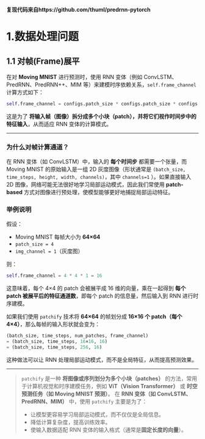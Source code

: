 **复现代码来自https://github.com/thuml/predrnn-pytorch**

# 1.数据处理问题
## 1.1 对帧(Frame)展平
在对 **Moving MNIST** 进行预测时，使用 RNN 变体（例如 ConvLSTM、PredRNN、PredRNN++、MIM 等）来建模时序依赖关系，`self.frame_channel` 计算方式如下：

```python
self.frame_channel = configs.patch_size * configs.patch_size * configs.img_channel
```

这是为了 **将输入帧（图像）拆分成多个小块（patch），并将它们视作时间步中的特征输入**，从而适应 RNN 变体的计算模式。

---

### **为什么对帧计算通道？**

在 RNN 变体（如 ConvLSTM）中，输入的 **每个时间步** 都需要一个张量，而 Moving MNIST 的原始输入是一组 2D 灰度图像（形状通常是 `(batch_size, time_steps, height, width, channels)`，其中 `channels=1` ）。如果直接输入 2D 图像，网络可能无法很好地学习局部运动模式，因此我们常使用 **patch-based** 方式对图像进行预处理，使模型能够更好地捕捉局部运动特征。
### **举例说明**

假设：

- Moving MNIST 每帧大小为 **64×64**
- `patch_size = 4`
- `img_channel = 1`（灰度图）

则：

```python
self.frame_channel = 4 * 4 * 1 = 16
```

这意味着，每个 4×4 的 patch 会被展平成 16 维的向量，乘在一起得到 **每个 patch 被展平后的特征通道数**，即每个 patch 的信息量，然后输入到 RNN 进行时序建模。

如果我们使用 `patchify` 技术将 **64×64** 的帧划分成 **16×16 个 patch（每个4×4）**，那么每帧的输入形状就会变为：

```python
(batch_size, time_steps, num_patches, frame_channel)
= (batch_size, time_steps, 16×16, 16)
= (batch_size, time_steps, 256, 16)
```

这种做法可以让 RNN 处理局部运动模式，而不是全局特征，从而提高预测效果。

---
>`patchify` 是一种 **将图像或序列划分为多个小块（patches）** 的方法，常用于计算机视觉和时序建模任务，例如 **ViT（Vision Transformer）** 或 **时空预测任务（如 Moving MNIST 预测）**。
>在 **RNN 变体（如 ConvLSTM、PredRNN、MIM）** 中，使用 `patchify` 主要是为了：
>- 让模型更容易学习局部运动模式，而不仅仅是全局信息。
>- 降低计算复杂度，提高训练效率。
>- 使输入数据适配 RNN 变体的输入格式（通常是**固定长度的向量**）。